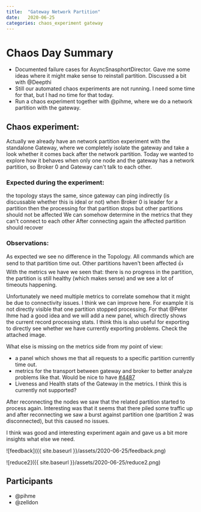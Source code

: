```yaml
---
title:  "Gateway Network Partition"
date:   2020-06-25
categories: chaos_experiment gateway
---
```


# Chaos Day Summary

 * Documented failure cases for AsyncSnasphortDirector. Gave me some ideas where it might make sense to reinstall partition. Discussed a bit with @Deepthi
 * Still our automated chaos experiments are not running. I need some time for that, but I had no time for that today.
 * Run a chaos experiment together with @pihme, where we do a network partition with the gateway.

## Chaos experiment:

Actually we already have an network partition experiment with the standalone Gateway, where we completely isolate the gateway and take a look whether it comes back after the network partition. Today we wanted to explore how it behaves when only one node and the gateway has a network partition, so Broker 0 and Gateway can't talk to each other.

### Expected during the experiment:

the topology stays the same, since gateway can ping indirectly (is discussable whether this is ideal or not)
when Broker 0 is leader for a partition then the processing for that partition stops but other partitions should not be affected
We can somehow determine in the metrics that they can't connect to each other
After connecting again the affected partition should recover

### Observations:

As expected we see no difference in the Topology. All commands which are send to that partition time out. Other partitions haven't been affected :+1: With the metrics we have we seen that: there is no progress in the partition, the partition is still healthy (which makes sense) and we see a lot of timeouts happening.

Unfortunately we need multiple metrics to correlate somehow that it might be due to connectivity issues. I think we can improve here. For example it is not directly visible that one partition stopped processing. For that @Peter Ihme had a good idea and we will add a new panel, which directly shows the current record processing stats. I think this is also useful for exporting to directly see whether we have currently exporting problems. Check the attached image.

What else is missing on the metrics side from my point of view:

 * a panel which shows me that all requests to a specific partition currently time out.
 * metrics for the transport between gateway and broker to better analyze problems like that. Would be nice to have [#4487](https://github.com/zeebe-io/zeebe/issues/4487) 
  * Liveness and Health stats of the Gateway in the metrics. I think this is currently not supported?

After reconnecting the nodes we saw that the related partition started to process again. Interesting was that it seems that there piled some traffic up and after reconnecting we saw a burst against partition one (partition 2 was disconnected), but this caused no issues.

I think was good and interesting experiment again and gave us a bit more insights what else we need.


![feedback]({{ site.baseurl }}/assets/2020-06-25/feedback.png)

![reduce2]({{ site.baseurl }}/assets/2020-06-25/reduce2.png)

## Participants

 * @pihme
 * @zelldon
